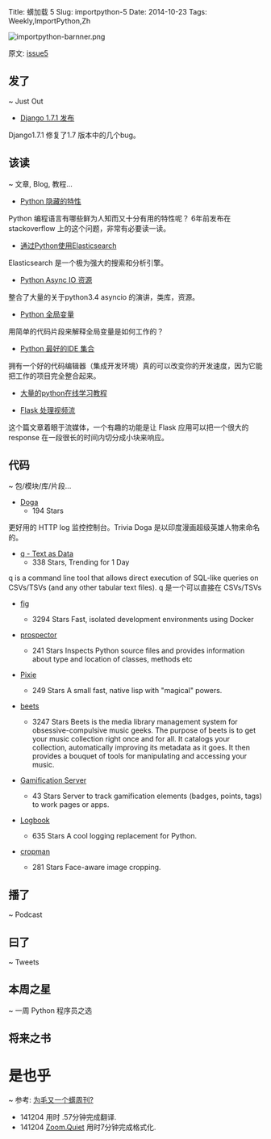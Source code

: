 Title: 蠎加载 5
Slug: importpython-5
Date: 2014-10-23
Tags: Weekly,ImportPython,Zh

![importpython-barnner.png](http://zoomq.qiniudn.com/ZQCollection/snap/importpython-barnner.png?imageView2/2/h/80)


原文: [issue5](http://importpython.com/static/files/issue5.html)


## 发了
~ Just Out

- [Django 1.7.1 发布](https://docs.djangoproject.com/en/1.7/releases/1.7.1/)

Django1.7.1 修复了1.7 版本中的几个bug。


## 该读
~ 文章, Blog, 教程...

- [Python 隐藏的特性](http://stackoverflow.com/questions/101268/hidden-features-of-python#)

Python 编程语言有哪些鲜为人知而又十分有用的特性呢？ 6年前发布在 stackoverflow 上的这个问题，非常有必要读一读。

- [通过Python使用Elasticsearch ](http://engineroom.trackmaven.com/blog/first-monthly-challenge-elasticsearch/)

Elasticsearch 是一个极为强大的搜索和分析引擎。

- [Python Async IO 资源](http://asyncio.org/)

整合了大量的关于python3.4 asyncio 的演讲，类库，资源。

- [Python 全局变量](http://kracekumar.com/post/100399630630/python-global-keyword)

用简单的代码片段来解释全局变量是如何工作的？

- [Python 最好的IDE 集合](http://codecondo.com/best-python-ide-for-developers/)

拥有一个好的代码编辑器（集成开发环境）真的可以改变你的开发速度，因为它能把工作的项目完全整合起来。

- [大量的python在线学习教程](https://www.codementor.io/organize-python-online)

- [Flask 处理视频流](http://blog.miguelgrinberg.com/post/video-streaming-with-flask)

这个篇文章着眼于流媒体，一个有趣的功能是让 Flask 应用可以把一个很大的 response 在一段很长的时间内切分成小块来响应。

## 代码
~ 包/模块/库/片段...

- [Doga](https://github.com/pravj/Doga)
    - 194 Stars

更好用的 HTTP log 监控控制台。Trivia Doga 是以印度漫画超级英雄人物来命名的。

- [q - Text as Data](http://harelba.github.io/q/)
    - 338 Stars, Trending for 1 Day

q is a command line tool that allows direct execution of SQL-like queries on CSVs/TSVs (and any other tabular text files).
q 是一个可以直接在 CSVs/TSVs

- [fig](https://github.com/docker/fig)
    - 3294 Stars
Fast, isolated development environments using Docker

- [prospector](https://github.com/landscapeio/prospector)
    - 241 Stars
Inspects Python source files and provides information about type and location of classes, methods etc

- [Pixie](https://github.com/pixie-lang/pixie)
    - 249 Stars
A small fast, native lisp with "magical" powers.

- [beets](https://github.com/sampsyo/beets)
    - 3247 Stars
Beets is the media library management system for obsessive-compulsive music geeks. The purpose of beets is to get your music collection right once and for all. It catalogs your collection, automatically improving its metadata as it goes. It then provides a bouquet of tools for manipulating and accessing your music.

- [Gamification Server](https://github.com/ngageoint/gamification-server)
    - 43 Stars
Server to track gamification elements (badges, points, tags) to work pages or apps.

- [Logbook](https://github.com/mitsuhiko/logbook)
    - 635 Stars
A cool logging replacement for Python.

- [cropman](https://github.com/ufoym/cropman)
    - 281 Stars
Face-aware image cropping.

## 播了
~ Podcast


## 曰了
~ Tweets


## 本周之星
~ 一周 Python 程序员之选

## 将来之书

# 是也乎

~ 参考: [为毛又一个蠎周刊?](importpython-why)

- 141204 用时 .57分钟完成翻译.
- 141204 [Zoom.Quiet](http://zoomquiet.io) 用时7分钟完成格式化.

